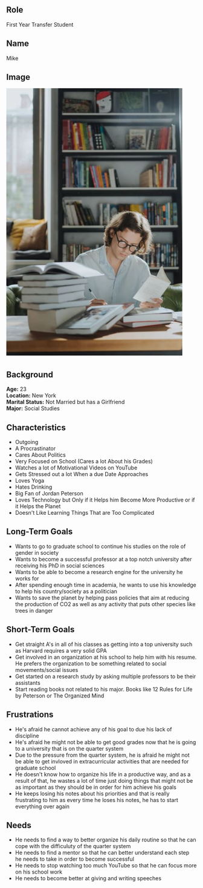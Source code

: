 ## Role
First Year Transfer Student
## Name
Mike 
## Image
![Mike's Picture](/specs/users/collegestudent.JPG)
## Background
**Age:** 23 </br>
**Location:** New York </br>
**Marital Status:** Not Married but has a Girlfriend </br>
**Major:** Social Studies </br>

## Characteristics
- Outgoing
- A Procrastinator
- Cares About Politics
- Very Focused on School (Cares a lot About his Grades)
- Watches a lot of Motivational Videos on YouTube
- Gets Stressed out a lot When a due Date Approaches
- Loves Yoga
- Hates Drinking
- Big Fan of Jordan Peterson
- Loves Technology but Only if it Helps him Become More Productive or if it Helps the Planet 
- Doesn't Like Learning Things That are Too Complicated

## Long-Term Goals
- Wants to go to graduate school to continue his studies on the role of gender in society
- Wants to become a successful professor at a top notch university after receiving his PhD in social sciences
- Wants to be able to become a research engine for the university he works for
- After spending enough time in academia, he wants to use his knowledge to help his country/society as a politician
- Wants to save the planet by helping pass policies that aim at reducing the production of CO2 as well as any activity that puts other species like trees in danger

## Short-Term Goals
- Get straight A's in all of his classes as getting into a top university such as Harvard requires a very solid GPA
- Get involved in an organization at his school to help him with his resume. He prefers the organization to be something related to social movements/social issues
- Get started on a research study by asking multiple professors to be their assistants
- Start reading books not related to his major. Books like 12 Rules for Life by Peterson or The Organized Mind 

## Frustrations
- He's afraid he cannot achieve any of his goal to due his lack of discipline
- He's afraid he might not be able to get good grades now that he is going to a university that is on the quarter system
- Due to the pressure from the quarter system, he is afraid he might not be able to get invloved in extracurricular activities that are needed for graduate school
- He doesn't know how to organize his life in a productive way, and as a result of that, he wastes a lot of time just doing things that might not be as important as they should be in order for him achieve his goals
- He keeps losing his notes about his priorities and that is really frustrating to him as every time he loses his notes, he has to start everything over again

## Needs
- He needs to find a way to better organize his daily routine so that he can cope with the difficuluty of the quarter system
- He needs to find a mentor so that he can better understand each step he needs to take in order to become successful
- He needs to stop watching too much YouTube so that he can focus more on his school work
- He needs to become better at giving and writing speeches
  
 
